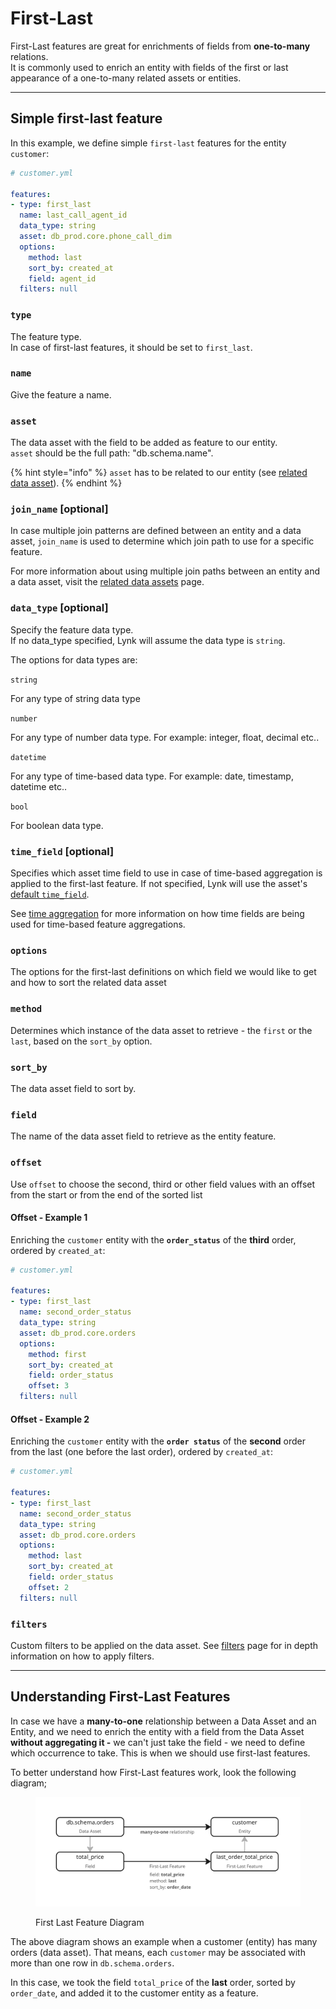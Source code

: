 # First-Last

First-Last features are great for enrichments of fields from **one-to-many** relations.\
It is commonly used to enrich an entity with fields of the first or last appearance of a one-to-many related assets or entities.

***

## Simple first-last feature

In this example, we define simple `first-last` features for the entity `customer`:

```yaml
# customer.yml

features:
- type: first_last
  name: last_call_agent_id
  data_type: string
  asset: db_prod.core.phone_call_dim
  options:
    method: last
    sort_by: created_at
    field: agent_id
  filters: null
```

### `type`

The feature type. \
In case of first-last features, it should be set to `first_last`.

### `name`

Give the feature a name.

### `asset`

The data asset with the field to be added as feature to our entity.\
`asset` should be the full path: "db.schema.name".

{% hint style="info" %}
`asset` has to be related to our entity (see [related data asset](../relationships/related-data-assets.md)).
{% endhint %}

### `join_name` \[optional]

In case multiple join patterns are defined between an entity and a data asset, `join_name` is used to determine which join path to use for a specific feature.

For more information about using multiple join paths between an entity and a data asset, visit the [related data assets](../relationships/related-data-assets.md#name-optional) page.

### `data_type` \[optional]

Specify the feature data type. \
If no data\_type specified, Lynk will assume the data type is `string`.

The options for data types are:

`string`

For any type of string data type

`number`

For any type of number data type. For example: integer, float, decimal etc..

`datetime`&#x20;

For any type of time-based data type. For example: date, timestamp, datetime etc..

`bool`

For boolean data type.

### `time_field` \[optional]

Specifies which asset time field to use in case of time-based aggregation is applied to the first-last feature. If not specified, Lynk will use the asset's [default `time_field`](../data-assets.md#time_field-optional).

See [time aggregation](../time-aggregation.md) for more information on how time fields are being used for time-based feature aggregations.

### `options`

The options for the first-last definitions on which field we would like to get and how to sort the related data asset

### `method`

Determines which instance of the data asset to retrieve - the `first` or the `last`, based on the `sort_by` option.

### `sort_by`

The data asset field to sort by.

### `field`

The name of the data asset field to retrieve as the entity feature.

### `offset`

Use `offset` to choose the second, third or other field values with an offset from the start or from the end of the sorted list

#### Offset - Example 1

Enriching the `customer` entity with the **`order_status`** of the **third** order, ordered by `created_at`:

```yaml
# customer.yml

features:
- type: first_last
  name: second_order_status
  data_type: string
  asset: db_prod.core.orders
  options:
    method: first
    sort_by: created_at
    field: order_status
    offset: 3
  filters: null
```

#### Offset - Example 2

Enriching the `customer` entity with the **`order status`** of the **second** order from the last (one before the last order), ordered by `created_at`:

```yaml
# customer.yml

features:
- type: first_last
  name: second_order_status
  data_type: string
  asset: db_prod.core.orders
  options:
    method: last
    sort_by: created_at
    field: order_status
    offset: 2
  filters: null
```

### `filters`

Custom filters to be applied on the data asset. See [filters](filters.md) page for in depth information on how to apply filters.

***

## Understanding First-Last Features

In case we have a **many-to-one** relationship between a Data Asset and an Entity, and we need to enrich the entity with a field from the Data Asset **without aggregating it -** we can't just take the field - we need to define which occurrence to take. This is when we should use first-last features.

To better understand how First-Last features work, look the following diagram;

<figure><img src="../../../.gitbook/assets/image (1).png" alt=""><figcaption><p>First Last Feature Diagram</p></figcaption></figure>

The above diagram shows an example when a customer (entity) has many orders (data asset). That means, each `customer` may be associated with more than one row in `db.schema.orders`.

In this case, we took the field `total_price` of the **last** order, sorted by `order_date`, and added it to the customer entity as a feature.
